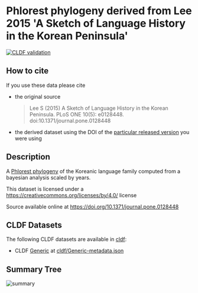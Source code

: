 # Phlorest phylogeny derived from Lee 2015 'A Sketch of Language History in the Korean Peninsula'

[![CLDF validation](https://github.com/phlorest/lee2015/workflows/CLDF-validation/badge.svg)](https://github.com/phlorest/lee2015/actions?query=workflow%3ACLDF-validation)

## How to cite

If you use these data please cite
- the original source
  > Lee S (2015) A Sketch of Language History in the Korean Peninsula. PLoS ONE 10(5): e0128448. doi:10.1371/journal.pone.0128448
- the derived dataset using the DOI of the [particular released version](../../releases/) you were using

## Description

A [Phlorest phylogeny](https://github.com/phlorest) of the Koreanic language family computed from a bayesian analysis scaled by years.


This dataset is licensed under a https://creativecommons.org/licenses/by/4.0/ license

Source available online at https://doi.org/10.1371/journal.pone.0128448


## CLDF Datasets

The following CLDF datasets are available in [cldf](cldf):

- CLDF [Generic](https://github.com/cldf/cldf/tree/master/modules/Generic) at [cldf/Generic-metadata.json](cldf/Generic-metadata.json)

## Summary Tree

![summary](https://raw.githubusercontent.com/phlorest/lee2015/main/summary_tree.svg)